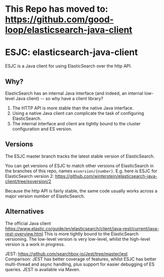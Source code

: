 
# This Repo has moved to: https://github.com/good-loop/elasticsearch-java-client

# ESJC: elasticsearch-java-client

ESJC is a Java client for using ElasticSearch over the http API.

## Why?

ElasticSearch has an internal Java interface (and indeed, an internal low-level Java client) -- so why have a client library?

1. The HTTP API is more stable than the native Java interface.
2. Using a native Java client can complicate the task of configuring ElasticSearch.
3. The internal interface and client are tightly bound to the cluster configuration and ES version.

## Versions

The ESJC master branch tracks the latest stable version of ElasticSearch.

You can get versions of ESJC to match other versions of ElasticSearch in the branches of this repo, names `esversion/{number}`. 
E.g. here is ESJC for ElasticSearch version 2: https://github.com/winterstein/elasticsearch-java-client/tree/esversion/2

Because the http API is fairly stable, the same code usually works across a major version number of ElasticSearch.

## Alternatives

The official Java client https://www.elastic.co/guide/en/elasticsearch/client/java-rest/current/java-rest-overview.html
This is more tightly bound to the ElasticSearch versioning. The low-level version is very low-level, whilst the high-level version is a work in progress.

JEST: https://github.com/searchbox-io/Jest/tree/master/jest   
Comparison: JEST has better coverage of features, whilst ESJC has better multi-thread and async handling, plus support for easier debugging of ES queries. JEST is available via Maven.


